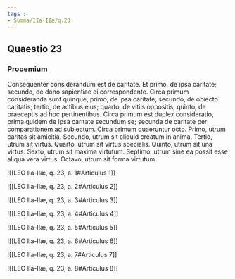 ```yaml
---
tags : 
- Summa/IIa-IIæ/q.23
---
```


## Quaestio 23

### Prooemium

Consequenter considerandum est de caritate. Et primo, de ipsa caritate; secundo, de dono sapientiae ei correspondente. Circa primum consideranda sunt quinque, primo, de ipsa caritate; secundo, de obiecto caritatis; tertio, de actibus eius; quarto, de vitiis oppositis; quinto, de praeceptis ad hoc pertinentibus. Circa primum est duplex consideratio, prima quidem de ipsa caritate secundum se; secunda de caritate per comparationem ad subiectum. Circa primum quaeruntur octo. Primo, utrum caritas sit amicitia. Secundo, utrum sit aliquid creatum in anima. Tertio, utrum sit virtus. Quarto, utrum sit virtus specialis. Quinto, utrum sit una virtus. Sexto, utrum sit maxima virtutum. Septimo, utrum sine ea possit esse aliqua vera virtus. Octavo, utrum sit forma virtutum.

![[LEO IIa-IIæ, q. 23, a. 1#Articulus 1]]

![[LEO IIa-IIæ, q. 23, a. 2#Articulus 2]]

![[LEO IIa-IIæ, q. 23, a. 3#Articulus 3]]

![[LEO IIa-IIæ, q. 23, a. 4#Articulus 4]]

![[LEO IIa-IIæ, q. 23, a. 5#Articulus 5]]

![[LEO IIa-IIæ, q. 23, a. 6#Articulus 6]]

![[LEO IIa-IIæ, q. 23, a. 7#Articulus 7]]

![[LEO IIa-IIæ, q. 23, a. 8#Articulus 8]]

